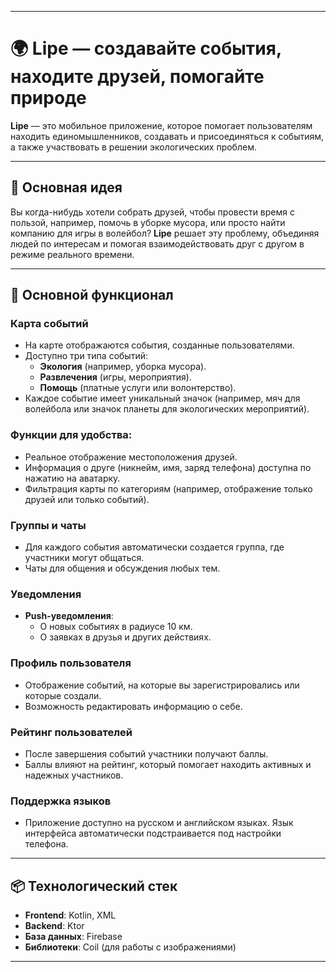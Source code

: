 
---

# 🌍 Lipe — создавайте события, находите друзей, помогайте природе

**Lipe** — это мобильное приложение, которое помогает пользователям находить единомышленников, создавать и присоединяться к событиям, а также участвовать в решении экологических проблем.

---

## 🚀 Основная идея

Вы когда-нибудь хотели собрать друзей, чтобы провести время с пользой, например, помочь в уборке мусора, или просто найти компанию для игры в волейбол? **Lipe** решает эту проблему, объединяя людей по интересам и помогая взаимодействовать друг с другом в режиме реального времени.

---

## 🎯 Основной функционал

### Карта событий

- На карте отображаются события, созданные пользователями.
- Доступно три типа событий:
    - **Экология** (например, уборка мусора).
    - **Развлечения** (игры, мероприятия).
    - **Помощь** (платные услуги или волонтерство).
- Каждое событие имеет уникальный значок (например, мяч для волейбола или значок планеты для экологических мероприятий).

### Функции для удобства:

- Реальное отображение местоположения друзей.
- Информация о друге (никнейм, имя, заряд телефона) доступна по нажатию на аватарку.
- Фильтрация карты по категориям (например, отображение только друзей или только событий).

### Группы и чаты

- Для каждого события автоматически создается группа, где участники могут общаться.
- Чаты для общения и обсуждения любых тем.

### Уведомления

- **Push-уведомления**:
    - О новых событиях в радиусе 10 км.
    - О заявках в друзья и других действиях.

### Профиль пользователя

- Отображение событий, на которые вы зарегистрировались или которые создали.
- Возможность редактировать информацию о себе.

### Рейтинг пользователей

- После завершения событий участники получают баллы.
- Баллы влияют на рейтинг, который помогает находить активных и надежных участников.

### Поддержка языков

- Приложение доступно на русском и английском языках. Язык интерфейса автоматически подстраивается под настройки телефона.

---

## 📦 Технологический стек

- **Frontend**: Kotlin, XML
- **Backend**: Ktor
- **База данных**: Firebase
- **Библиотеки**: Coil (для работы с изображениями)

---

